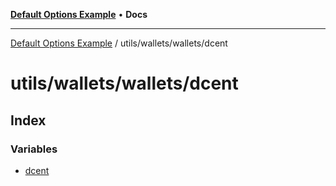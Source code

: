 [**Default Options Example**](../../../../README.md) • **Docs**

***

[Default Options Example](../../../../modules.md) / utils/wallets/wallets/dcent

# utils/wallets/wallets/dcent

## Index

### Variables

- [dcent](variables/dcent.md)
